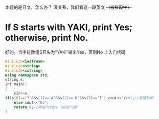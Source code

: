本题的是日文，怎么办？
没关系，我们看这一段英文     ~~（被群殴中）~~
# If S  starts with YAKI, print Yes; otherwise, print No.
 好的，当字符数组S开头为“YAKI”输出Yes，否则No
 上入门代码
 ```cpp
#include<iostream>
#include<string>
#include<cstring>
using namespace std;
string s;
int main()
{
     cin>>s;
if(s[0]=='Y'&&s[1]=='A'&&s[2]=='K'&&s[3]=='I') cout<<"Yes";//直接判断
	 else cout<<"No";
     return 0;//养成return 0的好习惯
}
```